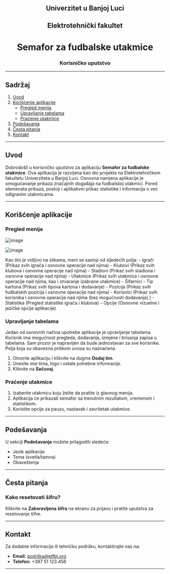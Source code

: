 <div style="text-align: center;">

## Univerzitet u Banjoj Luci
## Elektrotehnički fakultet





# Semafor za fudbalske utakmice







### Korisničko uputstvo

</div>

---

## Sadržaj

1. [Uvod](#uvod)
2. [Korišćenje aplikacije](#korisćenje-aplikacije)
    - [Pregled menija](#pregled-menija)
    - [Upravljanje tabelama](#upravljanje-tabelama)
    - [Praćenje utakmice](#praćenje-utakmice)
4. [Podešavanja](#podešavanja)
5. [Česta pitanja](#česta-pitanja)
6. [Kontakt](#kontakt)

---

## Uvod

Dobrodošli u korisničko uputstvo za aplikaciju **Semafor za fudbalske utakmice**. Ova aplikacija je razvijena kao dio projekta na Elektrotehničkom fakultetu Univerziteta u Banjoj Luci. Osnovna namjena aplikacije je omogućavanje prikaza značajnih događaja na fudbalskoj utakmici. Pored elemenata prikaza, postoji i aplikativni prikaz statistike i informacija o već odigranim utakmicama.

---

## Korišćenje aplikacije

### Pregled menija

![image](https://github.com/user-attachments/assets/e9941f4a-7bdf-484e-899f-43910d166946)

![image](https://github.com/user-attachments/assets/58515481-428e-484e-a902-8307ff8045bb)

Kao što je vidljivo na slikama, meni se sastoji od sljedećih polja:
    - Igrači (Prikaz svih igrača i osnovne operacije nad njima)
    - Klubovi (Prikaz svih klubova i osnovne operacije nad njima)
    - Stadioni (Prikaz svih stadiona i osnovne operacije nad njima)
    - Utakmice (Prikaz svih utakmica i osnovne operacije nad njima, kao i otvaranje izabrane utakmice)
    - Šifarnici
        - Tip kartona (Prikaz svih tipova kartona i dodavanje)
        - Pozicija (Prikaz svih fudbalskih pozicija i osnovne operacije nad njima)
    - Korisnici (Prikaz svih korisnika i osnovne operacije nad njima (bez mogućnosti dodavanja) )
    - Statistika (Pregled statistike igrača i klubova)
    - Opcije (Osnovne vizuelne i jezičke opcije aplikacije)

### Upravljanje tabelama

Jedan od osnovnih načina upotrebe aplikacije je upravljanje tabelama. Korisnik ima mogućnost pregleda, dodavanja, izmjene i brisanja zapisa u tabelama. Sam prozor je napravljen da bude jednostavan za sve korisnike. Polja koja su obavezna prilikom unosa su naznačena.

1. Otvorite aplikaciju i kliknite na dugme **Dodaj tim**.
2. Unesite ime tima, logo i ostale potrebne informacije.
3. Kliknite na **Sačuvaj**.

### Praćenje utakmice

1. Izaberite utakmicu koju želite da pratite iz glavnog menija.
2. Aplikacija će prikazati semafor sa trenutnim rezultatom, vremenom i statistikom.
3. Koristite opcije za pauzu, nastavak i završetak utakmice.

---

## Podešavanja

U sekciji **Podešavanja** možete prilagoditi sledeće:

- Jezik aplikacije
- Tema (svetla/tamna)
- Obaveštenja

---

## Česta pitanja

### Kako resetovati šifru?

Kliknite na **Zaboravljena šifra** na ekranu za prijavu i pratite uputstva za resetovanje šifre.

---

## Kontakt

Za dodatne informacije ili tehničku podršku, kontaktirajte nas na:

- **Email:** podrška@etfbl.org
- **Telefon:** +387 51 123 456

---


